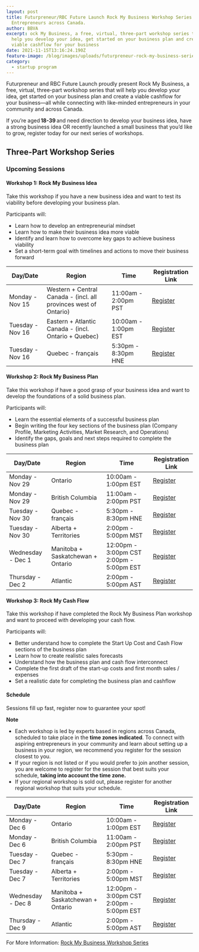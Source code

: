 ```yaml
---
layout: post
title: Futurpreneur/RBC Future Launch Rock My Business Workshop Series for
  Entrepreneurs across Canada.
author: BBVA
excerpt: ock My Business, a free, virtual, three-part workshop series that will
  help you develop your idea, get started on your business plan and create a
  viable cashflow for your business
date: 2021-11-15T13:16:24.190Z
feature-image: /blog/images/uploads/futurpreneur-rock-my-business-series.jpg
category:
  - startup program
---
```

Futurpreneur and RBC Future Launch proudly present Rock My Business, a free, virtual, three-part workshop series that will help you develop your idea, get started on your business plan and create a viable cashflow for your business—all while connecting with like-minded entrepreneurs in your community and across Canada.

If you’re aged **18-39** and need direction to develop your business idea, have a strong business idea OR recently launched a small business that you’d like to grow, register today for our next series of workshops.

## **Three-Part Workshop Series**



### **Upcoming Sessions**

#### **Workshop 1: Rock My Business Idea**

Take this workshop if you have a new business idea and want to test its viability before developing your business plan.

Participants will:

* Learn how to develop an entrepreneurial mindset
* Learn how to make their business idea more viable
* Identify and learn how to overcome key gaps to achieve business viability
* Set a short-term goal with timelines and actions to move their business forward



| **Day/Date**     | **Region**                                                       | **Time**             | **Registration Link**                                                                                                  |
| ---------------- | ---------------------------------------------------------------- | -------------------- | ---------------------------------------------------------------------------------------------------------------------- |
| Monday - Nov 15  | Western + Central Canada - (incl. all provinces west of Ontario) | 11:00am - 2:00pm PST | [Register](https://www.eventbrite.ca/e/rock-my-business-idea-western-central-canada-nov-16-2021-tickets-177472995507)  |
| Tuesday - Nov 16 | Eastern + Atlantic Canada - (incl. Ontario + Quebec)             | 10:00am - 1:00pm EST | [Register](https://www.eventbrite.ca/e/rock-my-business-idea-eastern-atlantic-canada-nov-16-2021-tickets-177318383057) |
| Tuesday - Nov 16 | Quebec - français                                                | 5:30pm - 8:30pm HNE  | [Register](https://www.eventbrite.ca/e/inscription-cap-sur-mon-idee-dentreprise-quebec-16-nov-2021-177461922387)       |



#### **Workshop 2: Rock My Business Plan**

Take this workshop if have a good grasp of your business idea and want to develop the foundations of a solid business plan.

Participants will:

* Learn the essential elements of a successful business plan
* Begin writing the four key sections of the business plan (Company Profile, Marketing Activities, Market Research, and Operations)
* Identify the gaps, goals and next steps required to complete the business plan





| **Day/Date**      | **Region**                        | **Time**                                 | **Registration Link**                                                                                                       |
| ----------------- | --------------------------------- | ---------------------------------------- | --------------------------------------------------------------------------------------------------------------------------- |
| Monday - Nov 29   | Ontario                           | 10:00am - 1:00pm EST                     | [Register](https://www.eventbrite.ca/e/rock-my-business-plan-ontario-nov-29-2021-tickets-177322264667)                      |
| Monday - Nov 29   | British Columbia                  | 11:00am - 2:00pm PST                     | [Register](https://www.eventbrite.ca/e/rock-my-business-plan-british-columbia-nov-29-2021-tickets-177474680547)             |
| Tuesday - Nov 30  | Quebec - français                 | 5:30pm - 8:30pm HNE                      | [Register](https://www.eventbrite.ca/e/inscription-cap-sur-mon-plan-daffaires-quebec-29-nov-2021-177465222257)              |
| Tuesday - Nov 30  | Alberta + Territories             | 2:00pm - 5:00pm MST                      | [Register](https://www.eventbrite.com/e/rock-my-business-plan-alberta-territories-nov-30-2021-tickets-177505392407)         |
| Wednesday - Dec 1 | Manitoba + Saskatchewan + Ontario | 12:00pm - 3:00pm CST 2:00pm - 5:00pm EST | [Register](https://www.eventbrite.ca/e/rock-my-business-plan-manitoba-saskatchewan-ontario-dec-1-2021-tickets-177489795757) |
| Thursday - Dec 2  | Atlantic                          | 2:00pm - 5:00pm AST                      | [Register](https://www.eventbrite.ca/e/rock-my-business-plan-atlantic-dec-2-2021-tickets-177499595067)                      |



#### **Workshop 3: Rock My Cash Flow**

Take this workshop if have completed the Rock My Business Plan workshop and want to proceed with developing your cash flow.

Participants will:

* Better understand how to complete the Start Up Cost and Cash Flow sections of the business plan
* Learn how to create realistic sales forecasts
* Understand how the business plan and cash flow interconnect
* Complete the first draft of the start-up costs and first month sales / expenses
* Set a realistic date for completing the business plan and cashflow

#### **Schedule**

Sessions fill up fast, register now to guarantee your spot!



**Note**

* Each workshop is led by experts based in regions across Canada, scheduled to take place in the **time zones indicated**. To connect with aspiring entrepreneurs in your community and learn about setting up a business in your region, we recommend you register for the session closest to you.
* If your region is not listed or if you would prefer to join another session, you are welcome to register for the session that best suits your schedule, **taking into account the time zone.**
* If your regional workshop is sold out, please register for another regional workshop that suits your schedule.

| **Day/Date**      | **Region**                        | **Time**                                 | **Registration Link**                                                                                                   |
| ----------------- | --------------------------------- | ---------------------------------------- | ----------------------------------------------------------------------------------------------------------------------- |
| Monday - Dec 6    | Ontario                           | 10:00am - 1:00pm EST                     | [Register](https://www.eventbrite.ca/e/rock-my-cash-flow-ontario-dec-6-2021-tickets-177456987627)                       |
| Monday - Dec 6    | British Columbia                  | 11:00am - 2:00pm PST                     | [Register](https://www.eventbrite.ca/e/rock-my-cash-flow-british-columbia-dec-6-2021-tickets-177484359497)              |
| Tuesday - Dec 7   | Quebec - français                 | 5:30pm - 8:30pm HNE                      | [Register](https://www.eventbrite.ca/e/inscription-cap-sur-mes-flux-de-tresorerie-quebec-6-dec-2021-177469916297)       |
| Tuesday - Dec 7   | Alberta + Territories             | 2:00pm - 5:00pm MST                      | [Register](https://www.eventbrite.com/e/rock-my-cash-flow-alberta-territories-dec-7-2021-tickets-177508642127)          |
| Wednesday - Dec 8 | Manitoba + Saskatchewan + Ontario | 12:00pm - 3:00pm CST 2:00pm - 5:00pm EST | [Register](https://www.eventbrite.ca/e/rock-my-cash-flow-manitoba-saskatchewan-ontario-dec-8-2021-tickets-177495603127) |
| Thursday - Dec 9  | Atlantic                          | 2:00pm - 5:00pm AST                      | [Register](https://www.eventbrite.ca/e/rock-my-cash-flow-atlantic-dec-9-2021-tickets-177503145687)                      |



For More Information:  [Rock My Business Workshop Series ](https://www.futurpreneur.ca/en/microsites/rock-my-business)